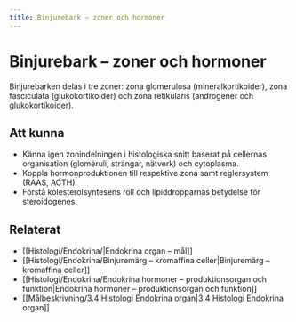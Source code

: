 ```yaml
---
title: Binjurebark – zoner och hormoner
---
```


# Binjurebark – zoner och hormoner

Binjurebarken delas i tre zoner: zona glomerulosa (mineralkortikoider), zona fasciculata (glukokortikoider) och zona retikularis (androgener och glukokortikoider).

## Att kunna
- Känna igen zonindelningen i histologiska snitt baserat på cellernas organisation (gloméruli, strängar, nätverk) och cytoplasma.
- Koppla hormonproduktionen till respektive zona samt reglersystem (RAAS, ACTH).
- Förstå kolesterolsyntesens roll och lipiddropparnas betydelse för steroidogenes.

## Relaterat
- [[Histologi/Endokrina/|Endokrina organ – mål]]
- [[Histologi/Endokrina/Binjuremärg – kromaffina celler|Binjuremärg – kromaffina celler]]
- [[Histologi/Endokrina/Endokrina hormoner – produktionsorgan och funktion|Endokrina hormoner – produktionsorgan och funktion]]
- [[Målbeskrivning/3.4 Histologi Endokrina organ|3.4 Histologi Endokrina organ]]
